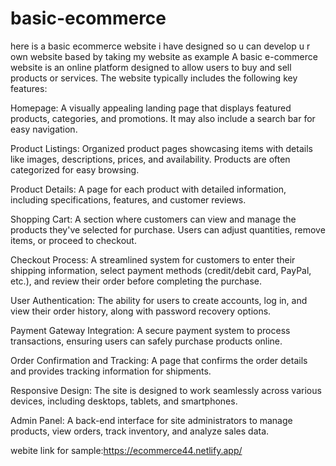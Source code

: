 # basic-ecommerce
here is a basic ecommerce website i have designed so u can develop u r own website based by taking my website as example
A basic e-commerce website is an online platform designed to allow users to buy and sell products or services. The website typically includes the following key features:

Homepage: A visually appealing landing page that displays featured products, categories, and promotions. It may also include a search bar for easy navigation.

Product Listings: Organized product pages showcasing items with details like images, descriptions, prices, and availability. Products are often categorized for easy browsing.

Product Details: A page for each product with detailed information, including specifications, features, and customer reviews.

Shopping Cart: A section where customers can view and manage the products they've selected for purchase. Users can adjust quantities, remove items, or proceed to checkout.

Checkout Process: A streamlined system for customers to enter their shipping information, select payment methods (credit/debit card, PayPal, etc.), and review their order before completing the purchase.

User Authentication: The ability for users to create accounts, log in, and view their order history, along with password recovery options.

Payment Gateway Integration: A secure payment system to process transactions, ensuring users can safely purchase products online.

Order Confirmation and Tracking: A page that confirms the order details and provides tracking information for shipments.

Responsive Design: The site is designed to work seamlessly across various devices, including desktops, tablets, and smartphones.

Admin Panel: A back-end interface for site administrators to manage products, view orders, track inventory, and analyze sales data.


webite link for sample:https://ecommerce44.netlify.app/
